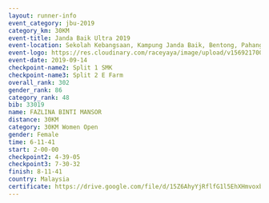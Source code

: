 ```yaml
---
layout: runner-info 
event_category: jbu-2019 
category_km: 30KM 
event-title: Janda Baik Ultra 2019  
event-location: Sekolah Kebangsaan, Kampung Janda Baik, Bentong, Pahang, Malaysia 
event-logo: https://res.cloudinary.com/raceyaya/image/upload/v1569217009/logo/janda-baik_vch1pc.jpg 
event-date: 2019-09-14 
checkpoint-name2: Split 1 SMK 
checkpoint-name3: Split 2 E Farm 
overall_rank: 302
gender_rank: 86
category_rank: 48
bib: 33019
name: FAZLINA BINTI MANSOR
distance: 30KM
category: 30KM Women Open
gender: Female
time: 6-11-41
start: 2-00-00
checkpoint2: 4-39-05
checkpoint3: 7-30-32
finish: 8-11-41
country: Malaysia
certificate: https://drive.google.com/file/d/15Z6AhyYjRflfG1l5EhXHmvoxbp45iU5D/view?usp=sharing
---
```

